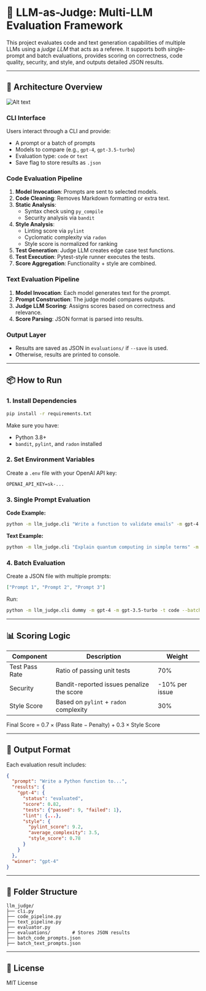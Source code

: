# 🧠 LLM-as-Judge: Multi-LLM Evaluation Framework

This project evaluates code and text generation capabilities of multiple LLMs using a *judge LLM* that acts as a referee. It supports both single-prompt and batch evaluations, provides scoring on correctness, code quality, security, and style, and outputs detailed JSON results.

---

## 📐 Architecture Overview

![Alt text]("images/flow_diagram.png")


### CLI Interface
Users interact through a CLI and provide:
- A prompt or a batch of prompts
- Models to compare (e.g., `gpt-4`, `gpt-3.5-turbo`)
- Evaluation type: `code` or `text`
- Save flag to store results as `.json`

### Code Evaluation Pipeline
1. **Model Invocation**: Prompts are sent to selected models.
2. **Code Cleaning**: Removes Markdown formatting or extra text.
3. **Static Analysis**:
   - Syntax check using `py_compile`
   - Security analysis via `bandit`
4. **Style Analysis**:
   - Linting score via `pylint`
   - Cyclomatic complexity via `radon`
   - Style score is normalized for ranking
5. **Test Generation**: Judge LLM creates edge case test functions.
6. **Test Execution**: Pytest-style runner executes the tests.
7. **Score Aggregation**: Functionality + style are combined.

### Text Evaluation Pipeline
1. **Model Invocation**: Each model generates text for the prompt.
2. **Prompt Construction**: The judge model compares outputs.
3. **Judge LLM Scoring**: Assigns scores based on correctness and relevance.
4. **Score Parsing**: JSON format is parsed into results.

### Output Layer
- Results are saved as JSON in `evaluations/` if `--save` is used.
- Otherwise, results are printed to console.

---

## 📦 How to Run

### 1. Install Dependencies

```bash
pip install -r requirements.txt
```

Make sure you have:
- Python 3.8+
- `bandit`, `pylint`, and `radon` installed

### 2. Set Environment Variables

Create a `.env` file with your OpenAI API key:

```env
OPENAI_API_KEY=sk-...
```

### 3. Single Prompt Evaluation

**Code Example:**
```bash
python -m llm_judge.cli "Write a function to validate emails" -m gpt-4 -m gpt-3.5-turbo -t code --save
```

**Text Example:**
```bash
python -m llm_judge.cli "Explain quantum computing in simple terms" -m gpt-4 -m gpt-3.5-turbo -t text --save
```

### 4. Batch Evaluation

Create a JSON file with multiple prompts:
```json
["Prompt 1", "Prompt 2", "Prompt 3"]
```

Run:
```bash
python -m llm_judge.cli dummy -m gpt-4 -m gpt-3.5-turbo -t code --batch-file path/to/batch.json --save
```

---

## 📊 Scoring Logic

| Component       | Description                                  | Weight |
|----------------|----------------------------------------------|--------|
| Test Pass Rate | Ratio of passing unit tests                  | 70%    |
| Security       | Bandit-reported issues penalize the score    | -10% per issue |
| Style Score    | Based on `pylint` + `radon` complexity        | 30%    |

Final Score = 0.7 × (Pass Rate − Penalty) + 0.3 × Style Score

---

## 📁 Output Format

Each evaluation result includes:

```json
{
  "prompt": "Write a Python function to...",
  "results": {
    "gpt-4": {
      "status": "evaluated",
      "score": 0.82,
      "tests": {"passed": 9, "failed": 1},
      "lint": {...},
      "style": {
        "pylint_score": 9.2,
        "average_complexity": 3.5,
        "style_score": 0.78
      }
    }
  },
  "winner": "gpt-4"
}
```

---

## 📌 Folder Structure

```
llm_judge/
├── cli.py
├── code_pipeline.py
├── text_pipeline.py
├── evaluator.py
├── evaluations/        # Stores JSON results
├── batch_code_prompts.json
├── batch_text_prompts.json
```

---

## 📄 License

MIT License